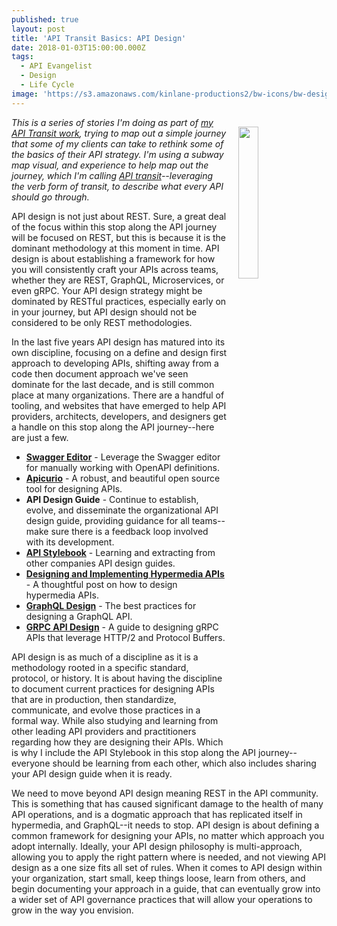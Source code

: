 ```yaml
---
published: true
layout: post
title: 'API Transit Basics: API Design'
date: 2018-01-03T15:00:00.000Z
tags:
  - API Evangelist
  - Design
  - Life Cycle
image: 'https://s3.amazonaws.com/kinlane-productions2/bw-icons/bw-design.png'
---
```

<p><img src="https://s3.amazonaws.com/kinlane-productions2/bw-icons/bw-design.png" align="right" width="25%" style="padding: 15px;" /></p>

_This is a series of stories I'm doing as part of [my API Transit work](http://basics.apievangelist.com/), trying to map out a simple journey that some of my clients can take to rethink some of the basics of their API strategy. I'm using a subway map visual, and experience to help map out the journey, which I'm calling [API transit](http://basics.apievangelist.com/)--leveraging the verb form of transit, to describe what every API should go through._

API design is not just about REST. Sure, a great deal of the focus within this stop along the API journey will be focused on REST, but this is because it is the dominant methodology at this moment in time. API design is about establishing a framework for how you will consistently craft your APIs across teams, whether they are REST, GraphQL, Microservices, or even gRPC. Your API design strategy might be dominated by RESTful practices, especially early on in your journey, but API design should not be considered to be only REST methodologies.

In the last five years API design has matured into its own discipline, focusing on a define and design first approach to developing APIs, shifting away from a code then document approach we've seen dominate for the last decade, and is still common place at many organizations. There are a handful of tooling, and websites that have emerged to help API providers, architects, developers, and designers get a handle on this stop along the API journey--here are just a few.

- [**Swagger Editor**](http://editor.swagger.io) - Leverage the Swagger editor for manually working with OpenAPI definitions.
- [**Apicurio**](http://www.apicur.io/) - A robust, and beautiful open source tool for designing APIs.
- **API Design Guide** - Continue to establish, evolve, and disseminate the organizational API design guide, providing guidance for all teams--make sure there is a feedback loop involved with its development.
- [**API Stylebook**](http://apistylebook.com/) - Learning and extracting from other companies API design guides.
- [**Designing and Implementing Hypermedia APIs**](https://www.infoq.com/articles/hypermedia-api-tutorial-part-one) - A thoughtful post on how to design hypermedia APIs.
- [**GraphQL Design**](http://graphql.org/learn/best-practices/) - The best practices for designing a GraphQL API.
- [**GRPC API Design**](https://grpc.io/docs/guides/) - A guide to designing gRPC APIs that leverage HTTP/2 and Protocol Buffers.

API design is as much of a discipline as it is a methodology rooted in a specific standard, protocol, or history. It is about having the discipline to document current practices for designing APIs that are in production, then standardize, communicate, and evolve those practices in a formal way. While also studying and learning from other leading API providers and practitioners regarding how they are designing their APIs. Which is why I include the API Stylebook in this stop along the API journey--everyone should be learning from each other, which also includes sharing your API design guide when it is ready.

We need to move beyond API design meaning REST in the API community. This is something that has caused significant damage to the health of many API operations, and is a dogmatic approach that has replicated itself in hypermedia, and GraphQL--it needs to stop. API design is about defining a common framework for designing your APIs, no matter which approach you adopt internally. Ideally, your API design philosophy is multi-approach, allowing you to apply the right pattern where is needed, and not viewing API design as a one size fits all set of rules. When it comes to API design within your organization, start small, keep things loose, learn from others, and begin documenting your approach in a guide, that can eventually grow into a wider set of API governance practices that will allow your operations to grow in the way you envision.
